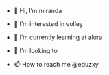 - 👋 Hi, I’m miranda
- 👀 I’m interested in volley
- 🌱 I’m currently learning at alura
- 💞️ I’m looking to
  
- 📫 How to reach me @eduzxy

<!---
mirandaedu39/mirandaedu39 is a ✨ special ✨ repository because its `README.md` (this file) appears on your GitHub profile.
You can click the Preview link to take a look at your changes.
--->
